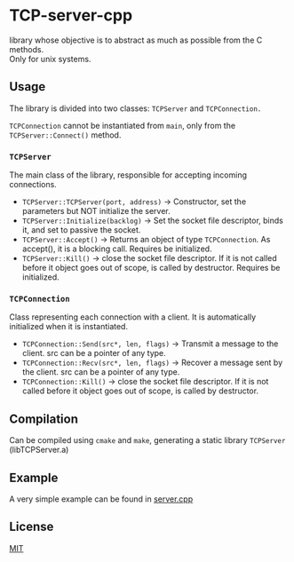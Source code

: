 # TCP-server-cpp
library whose objective is to abstract as much as possible from the C methods.  
Only for unix systems.

## Usage
The library is divided into two classes: `TCPServer` and `TCPConnection.`

`TCPConnection` cannot be instantiated from `main`, only from the `TCPServer::Connect()` method.

### `TCPServer`
The main class of the library, responsible for accepting incoming connections.
- `TCPServer::TCPServer(port, address)` -> Constructor, set the parameters but NOT initialize the server.
- `TCPServer::Initialize(backlog)` -> Set the socket file descriptor, binds it, and set to passive the socket.
- `TCPServer::Accept()` -> Returns an object of type `TCPConnection`. As accept(), it is a blocking call. Requires be initialized.
- `TCPServer::Kill()` -> close the socket file descriptor. If it is not called before it object goes out of scope, is called by destructor. Requires be initialized.

### `TCPConnection`
Class representing each connection with a client. It is automatically initialized when it is instantiated.
- `TCPConnection::Send(src*, len, flags)` -> Transmit a message to the client. src can be a pointer of any type.
- `TCPConnection::Recv(src*, len, flags)` -> Recover a message sent by the client. src can be a pointer of any type.
- `TCPConnection::Kill()` -> close the socket file descriptor. If it is not called before it object goes out of scope, is called by destructor.

## Compilation
Can be compiled using `cmake` and `make`, generating a static library `TCPServer` (libTCPServer.a)

## Example
A very simple example can be found in [server.cpp](example/server.cpp)

## License
[MIT](LICENSE)